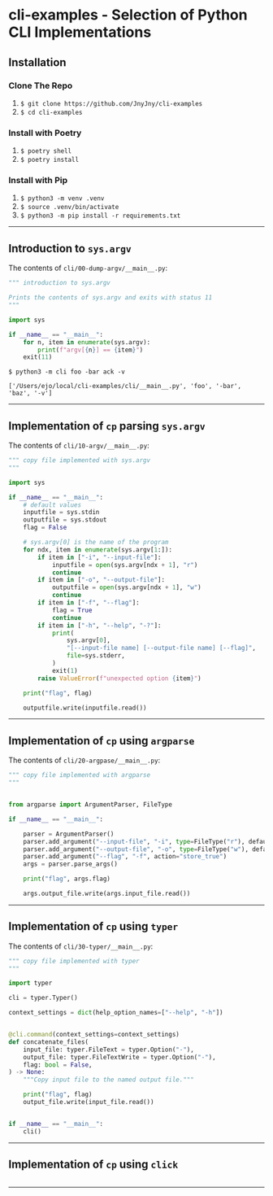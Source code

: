 # cli-examples - Selection of Python CLI Implementations

## Installation

### Clone The Repo
1. `$ git clone https://github.com/JnyJny/cli-examples`
1. `$ cd cli-examples`

### Install with Poetry
1. `$ poetry shell`
1. `$ poetry install`


### Install with Pip
1. `$ python3 -m venv .venv`
1. `$ source .venv/bin/activate`
1. `$ python3 -m pip install -r requirements.txt`

---

## Introduction to `sys.argv`
The contents of `cli/00-dump-argv/__main__.py`:
```python
""" introduction to sys.argv

Prints the contents of sys.argv and exits with status 11
"""

import sys

if __name__ == "__main__":
    for n, item in enumerate(sys.argv):
        print(f"argv[{n}] == {item}")
    exit(11)
```

```console
$ python3 -m cli foo -bar ack -v

['/Users/ejo/local/cli-examples/cli/__main__.py', 'foo', '-bar', 'baz', '-v']
```
---

## Implementation of `cp` parsing `sys.argv`

The contents of `cli/10-argv/__main__.py`:

```python
""" copy file implemented with sys.argv
"""

import sys

if __name__ == "__main__":
    # default values
    inputfile = sys.stdin
    outputfile = sys.stdout
    flag = False

    # sys.argv[0] is the name of the program
    for ndx, item in enumerate(sys.argv[1:]):
        if item in ["-i", "--input-file"]:
            inputfile = open(sys.argv[ndx + 1], "r")
            continue
        if item in ["-o", "--output-file"]:
            outputfile = open(sys.argv[ndx + 1], "w")
            continue
        if item in ["-f", "--flag"]:
            flag = True
            continue
        if item in ["-h", "--help", "-?"]:
            print(
                sys.argv[0],
                "[--input-file name] [--output-file name] [--flag]",
                file=sys.stderr,
            )
            exit(1)
        raise ValueError(f"unexpected option {item}")

    print("flag", flag)

    outputfile.write(inputfile.read())
```

---

## Implementation of `cp` using `argparse`

The contents of `cli/20-argpase/__main__.py`:
```python
""" copy file implemented with argparse
"""


from argparse import ArgumentParser, FileType

if __name__ == "__main__":

    parser = ArgumentParser()
    parser.add_argument("--input-file", "-i", type=FileType("r"), default="-")
    parser.add_argument("--output-file", "-o", type=FileType("w"), default="-")
    parser.add_argument("--flag", "-f", action="store_true")
    args = parser.parse_args()

    print("flag", args.flag)

    args.output_file.write(args.input_file.read())
```

---


## Implementation of `cp` using `typer`

The contents of `cli/30-typer/__main__.py`:
```python
""" copy file implemented with typer
"""

import typer

cli = typer.Typer()

context_settings = dict(help_option_names=["--help", "-h"])


@cli.command(context_settings=context_settings)
def concatenate_files(
    input_file: typer.FileText = typer.Option("-"),
    output_file: typer.FileTextWrite = typer.Option("-"),
    flag: bool = False,
) -> None:
    """Copy input file to the named output file."""

    print("flag", flag)
    output_file.write(input_file.read())


if __name__ == "__main__":
    cli()

```

---


## Implementation of `cp` using `click`

```python
```

---



